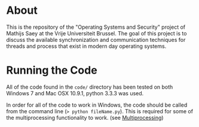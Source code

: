 # About

This is the repository of the "Operating Systems and Security" project of Mathijs Saey at the Vrije Universiteit Brussel.
The goal of this project is to discuss the available synchronization and communication techniques for threads and process that exist in modern day operating systems.

# Running the Code

All of the code found in the `code/` directory has been tested on both Windows 7 and Mac OSX 10.9.1, python 3.3.3 was used.

In order for all of the code to work in Windows, the code should be called from the command line (`> python fileName.py`). 
This is required for some of the multiprocessing functionality to work. (see [Multiprocessing](http://docs.python.org/3/library/multiprocessing.html))
